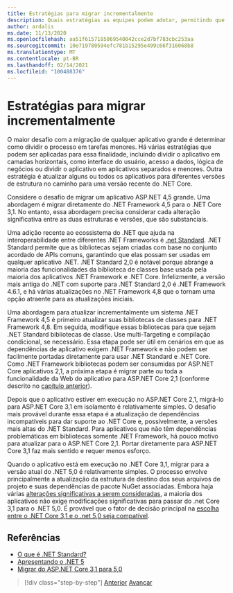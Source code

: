 ```yaml
---
title: Estratégias para migrar incrementalmente
description: Quais estratégias as equipes podem adotar, permitindo que migrem aplicativos grandes do ASP.NET MVC para o .NET Core de maneira incremental?
author: ardalis
ms.date: 11/13/2020
ms.openlocfilehash: aa51f6157185069540042cce2d7bf783cbc253aa
ms.sourcegitcommit: 10e719780594efc781b15295e499c66f316068b8
ms.translationtype: MT
ms.contentlocale: pt-BR
ms.lasthandoff: 02/14/2021
ms.locfileid: "100488376"
---
```

# <a name="strategies-for-migrating-incrementally"></a>Estratégias para migrar incrementalmente

O maior desafio com a migração de qualquer aplicativo grande é determinar como dividir o processo em tarefas menores. Há várias estratégias que podem ser aplicadas para essa finalidade, incluindo dividir o aplicativo em camadas horizontais, como interface do usuário, acesso a dados, lógica de negócios ou dividir o aplicativo em aplicativos separados e menores. Outra estratégia é atualizar alguns ou todos os aplicativos para diferentes versões de estrutura no caminho para uma versão recente do .NET Core.

Considere o desafio de migrar um aplicativo ASP.NET 4,5 grande. Uma abordagem é migrar diretamente do .NET Framework 4,5 para o .NET Core 3,1. No entanto, essa abordagem precisa considerar cada alteração significativa entre as duas estruturas e versões, que são substanciais.

Uma adição recente ao ecossistema do .NET que ajuda na interoperabilidade entre diferentes .NET Frameworks é [.net Standard](https://dotnet.microsoft.com/platform/dotnet-standard). .NET Standard permite que as bibliotecas sejam criadas com base no conjunto acordado de APIs comuns, garantindo que elas possam ser usadas em qualquer aplicativo .NET. .NET Standard 2,0 é notável porque abrange a maioria das funcionalidades da biblioteca de classes base usada pela maioria dos aplicativos .NET Framework e .NET Core. Infelizmente, a versão mais antiga do .NET com suporte para .NET Standard 2,0 é .NET Framework 4.6.1, e há várias atualizações no .NET Framework 4,8 que o tornam uma opção atraente para as atualizações iniciais.

Uma abordagem para atualizar incrementalmente um sistema .NET Framework 4,5 é primeiro atualizar suas bibliotecas de classes para .NET Framework 4,8. Em seguida, modifique essas bibliotecas para que sejam .NET Standard bibliotecas de classe. Use multi-Targeting e compilação condicional, se necessário. Essa etapa pode ser útil em cenários em que as dependências de aplicativo exigem .NET Framework e não podem ser facilmente portadas diretamente para usar .NET Standard e .NET Core. Como .NET Framework bibliotecas podem ser consumidas por ASP.NET Core aplicativos 2,1, a próxima etapa é migrar parte ou toda a funcionalidade da Web do aplicativo para ASP.NET Core 2,1 (conforme descrito no [capítulo anterior](choose-net-core-version.md)).

Depois que o aplicativo estiver em execução no ASP.NET Core 2,1, migrá-lo para ASP.NET Core 3,1 em isolamento é relativamente simples. O desafio mais provável durante essa etapa é a atualização de dependências incompatíveis para dar suporte ao .NET Core e, possivelmente, a versões mais altas do .NET Standard. Para aplicativos que não têm dependências problemáticas em bibliotecas somente .NET Framework, há pouco motivo para atualizar para o ASP.NET Core 2,1. Portar diretamente para ASP.NET Core 3,1 faz mais sentido e requer menos esforço.

Quando o aplicativo está em execução no .NET Core 3,1, migrar para a versão atual do .NET 5,0 é relativamente simples. O processo envolve principalmente a atualização da estrutura de destino dos seus arquivos de projeto e suas dependências de pacote NuGet associadas. Embora haja várias [alterações significativas a serem consideradas](/dotnet/core/compatibility/3.1-5.0), a maioria dos aplicativos não exige modificações significativas para passar do .net Core 3,1 para o .NET 5,0. É provável que o fator de decisão principal na [escolha entre o .NET Core 3,1 e o .net 5,0 seja compatível](choose-net-core-version.md).

## <a name="references"></a>Referências

- [O que é .NET Standard?](https://dotnet.microsoft.com/platform/dotnet-standard)
- [Apresentando o .NET 5](https://devblogs.microsoft.com/dotnet/introducing-net-5/)
- [Migrar do ASP.NET Core 3,1 para 5,0](https://docs.microsoft.com/aspnet/core/migration/31-to-50)

>[!div class="step-by-step"]
>[Anterior](choose-net-core-version.md) 
> [Avançar](migrate-web-forms.md)
